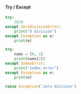 #### Try / Except

```python
try:
    10/0
except ZeroDivisionError:
    print("0 division")
except Exception as e:
    print(e)

try:
    nums = [0, 1]
    print(nums[2])
except IndexError:
    print("index error")
except Exception as e:
    print(e)

```

```python
raise Exception('zero division')
```

